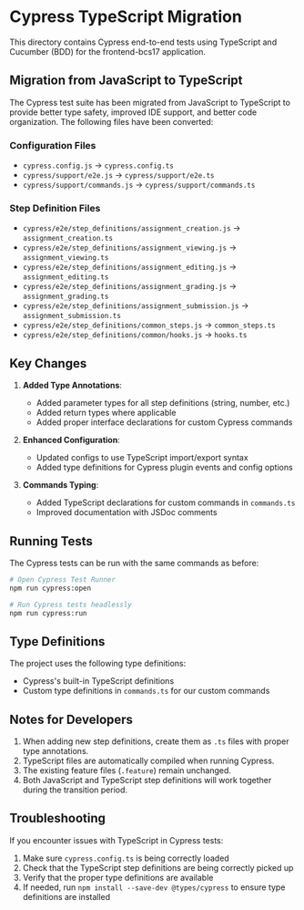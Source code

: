 # Cypress TypeScript Migration

This directory contains Cypress end-to-end tests using TypeScript and Cucumber (BDD) for the frontend-bcs17 application.

## Migration from JavaScript to TypeScript

The Cypress test suite has been migrated from JavaScript to TypeScript to provide better type safety, improved IDE support, and better code organization. The following files have been converted:

### Configuration Files
- `cypress.config.js` → `cypress.config.ts`
- `cypress/support/e2e.js` → `cypress/support/e2e.ts`
- `cypress/support/commands.js` → `cypress/support/commands.ts`

### Step Definition Files
- `cypress/e2e/step_definitions/assignment_creation.js` → `assignment_creation.ts`
- `cypress/e2e/step_definitions/assignment_viewing.js` → `assignment_viewing.ts`
- `cypress/e2e/step_definitions/assignment_editing.js` → `assignment_editing.ts`
- `cypress/e2e/step_definitions/assignment_grading.js` → `assignment_grading.ts`
- `cypress/e2e/step_definitions/assignment_submission.js` → `assignment_submission.ts`
- `cypress/e2e/step_definitions/common_steps.js` → `common_steps.ts`
- `cypress/e2e/step_definitions/common/hooks.js` → `hooks.ts`

## Key Changes

1. **Added Type Annotations**:
   - Added parameter types for all step definitions (string, number, etc.)
   - Added return types where applicable
   - Added proper interface declarations for custom Cypress commands

2. **Enhanced Configuration**:
   - Updated configs to use TypeScript import/export syntax
   - Added type definitions for Cypress plugin events and config options

3. **Commands Typing**:
   - Added TypeScript declarations for custom commands in `commands.ts`
   - Improved documentation with JSDoc comments

## Running Tests

The Cypress tests can be run with the same commands as before:

```bash
# Open Cypress Test Runner
npm run cypress:open

# Run Cypress tests headlessly
npm run cypress:run
```

## Type Definitions

The project uses the following type definitions:
- Cypress's built-in TypeScript definitions
- Custom type definitions in `commands.ts` for our custom commands

## Notes for Developers

1. When adding new step definitions, create them as `.ts` files with proper type annotations.
2. TypeScript files are automatically compiled when running Cypress.
3. The existing feature files (`.feature`) remain unchanged.
4. Both JavaScript and TypeScript step definitions will work together during the transition period.

## Troubleshooting

If you encounter issues with TypeScript in Cypress tests:

1. Make sure `cypress.config.ts` is being correctly loaded
2. Check that the TypeScript step definitions are being correctly picked up
3. Verify that the proper type definitions are available
4. If needed, run `npm install --save-dev @types/cypress` to ensure type definitions are installed